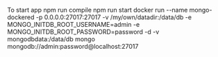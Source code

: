 To start app
npm run compile
npm run start
docker run  --name mongo-dockered -p 0.0.0.0:27017:27017 -v /my/own/datadir:/data/db -e MONGO_INITDB_ROOT_USERNAME=admin -e MONGO_INITDB_ROOT_PASSWORD=password -d -v mongodbdata:/data/db  mongo
mongodb://admin:password@localhost:27017
